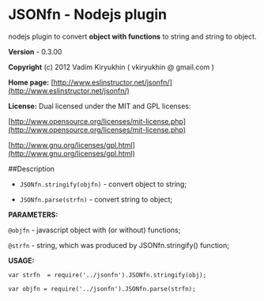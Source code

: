 # JSONfn - Nodejs plugin

nodejs plugin to convert **object with functions** to string and string to object.

**Version** - 0.3.00

**Copyright** (c) 2012 Vadim Kiryukhin ( vkiryukhin @ gmail.com )

**Home page:** [http://www.eslinstructor.net/jsonfn/](http://www.eslinstructor.net/jsonfn/) 

**License:** Dual licensed under
the MIT and GPL licenses:

[http://www.opensource.org/licenses/mit-license.php](http://www.opensource.org/licenses/mit-license.php)

[http://www.gnu.org/licenses/gpl.html](http://www.gnu.org/licenses/gpl.html)

##Description

* `JSONfn.stringify(objfn)` - convert object to string; 

* `JSONfn.parse(strfn)` - convert string to object; 

**PARAMETERS:**

`@objfn` - javascript object with (or without) functions; 

`@strfn` - string, which was produced by JSONfn.stringify() function; 
 

**USAGE:**

`var strfn  = require('../jsonfn').JSONfn.stringify(obj);`

`var objfn = require('../jsonfn').JSONfn.parse(strfn);`





